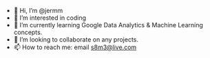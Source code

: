 - 👋 Hi, I’m @jermm
- 👀 I’m interested in coding
- 🌱 I’m currently learning Google Data Analytics & Machine Learning concepts.
- 💞️ I’m looking to collaborate on any projects.
- 📫 How to reach me: email s8m3@live.com

<!---
jermm/jermm is a ✨ special ✨ repository because its `README.md` (this file) appears on your GitHub profile.
You can click the Preview link to take a look at your changes.
--->
